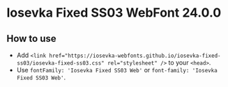 # Iosevka Fixed SS03 WebFont 24.0.0

## How to use

- Add `<link href="https://iosevka-webfonts.github.io/iosevka-fixed-ss03/iosevka-fixed-ss03.css" rel="stylesheet" />` to your `<head>`.
- Use `fontFamily: 'Iosevka Fixed SS03 Web'` or `font-family: 'Iosevka Fixed SS03 Web'`.
